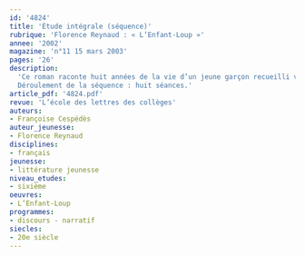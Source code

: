 ```yaml
---
id: '4824'
title: 'Étude intégrale (séquence)'
rubrique: 'Florence Reynaud : « L’Enfant-Loup »'
annee: '2002'
magazine: 'n°11 15 mars 2003'
pages: '26'
description: 
  'Ce roman raconte huit années de la vie d’un jeune garçon recueilli vers l’âge de douze ans par un médecin et sa famille, après avoir vécu presque huit ans à l’état sauvage en compagnie d’une meute de loups. Cet ouvrage fait cohabiter de façon instructive et touchante les faits historiques et la fiction.
  Déroulement de la séquence : huit séances.'
article_pdf: '4824.pdf'
revue: 'L’école des lettres des collèges'
auteurs:
- Françoise Cespédès
auteur_jeunesse:
- Florence Reynaud
disciplines:
- français
jeunesse:
- littérature jeunesse
niveau_etudes:
- sixième
oeuvres:
- L’Enfant-Loup
programmes:
- discours - narratif
siecles:
- 20e siècle
---
```

